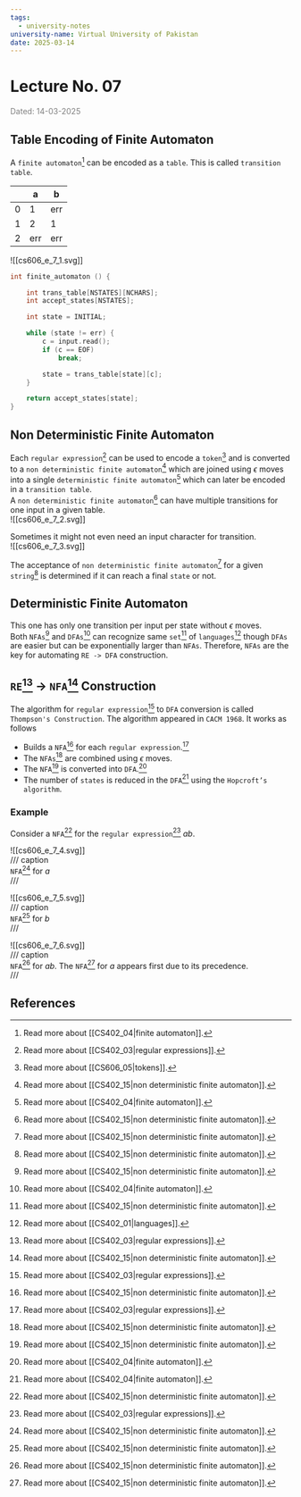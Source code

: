 ```yaml
---
tags:
  - university-notes
university-name: Virtual University of Pakistan
date: 2025-03-14
---
```


# Lecture No. 07

<span style="color: gray;">Dated: 14-03-2025</span>

## Table Encoding of Finite Automaton

A `finite automaton`[^1] can be encoded as a `table`. This is called `transition table`.

|     | a   | b   |
| --- | --- | --- |
| 0   | 1   | err |
| 1   | 2   | 1   |
| 2   | err | err |

![[cs606_e_7_1.svg]]

```cpp
int finite_automaton () {

    int trans_table[NSTATES][NCHARS];
    int accept_states[NSTATES];

    int state = INITIAL;

    while (state != err) {
        c = input.read();
        if (c == EOF)
            break;

        state = trans_table[state][c];
    }

    return accept_states[state];
}
```

## Non Deterministic Finite Automaton

Each `regular expression`[^2] can be used to encode a `token`[^3] and is converted to a `non deterministic finite automaton`[^4] which are joined using $\epsilon$ moves into a single `deterministic finite automaton`[^1] which can later be encoded in a `transition table`.  
A `non deterministic finite automaton`[^4] can have multiple transitions for one input in a given table.  
![[cs606_e_7_2.svg]]  

Sometimes it might not even need an input character for transition.  
![[cs606_e_7_3.svg]]

The acceptance of `non deterministic finite automaton`[^4] for a given `string`[^4] is determined if it can reach a final `state` or not.

## Deterministic Finite Automaton

This one has only one transition per input per state without $\epsilon$ moves.  
Both `NFAs`[^4] and `DFAs`[^1] can recognize same `set`[^4] of `languages`[^5] though `DFAs` are easier but can be exponentially larger than `NFAs`. Therefore, `NFAs` are the key for automating `RE -> DFA` construction.

## `RE`[^2] → `NFA`[^4] Construction

The algorithm for `regular expression`[^2] to `DFA` conversion is called `Thompson's Construction`. The algorithm appeared in `CACM 1968`. It works as follows

- Builds a `NFA`[^4] for each `regular expression`.[^2]
- The `NFAs`[^4] are combined using $\epsilon$ moves.
- The `NFA`[^4] is converted into `DFA`.[^1]
- The number of `states` is reduced in the `DFA`[^1] using the `Hopcroft’s algorithm`.

### Example

Consider a `NFA`[^4] for the `regular expression`[^2] $ab$.

![[cs606_e_7_4.svg]]  
/// caption  
`NFA`[^4] for $a$  
///

![[cs606_e_7_5.svg]]  
/// caption  
`NFA`[^4] for $b$  
///

![[cs606_e_7_6.svg]]  
/// caption  
`NFA`[^4] for $ab$. The `NFA`[^4] for $a$ appears first due to its precedence.  
///

## References

[^1]: Read more about [[CS402_04|finite automaton]].
[^2]: Read more about [[CS402_03|regular expressions]].
[^3]: Read more about [[CS606_05|tokens]].
[^4]: Read more about [[CS402_15|non deterministic finite automaton]].
[^5]: Read more about [[CS402_01|languages]].